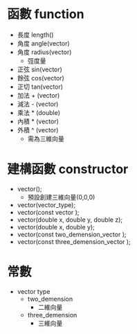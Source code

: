 # 函數 function
* 長度 length()  
* 角度 angle(vector)   
* 角度 radius(vector)
    * 弳度量 
* 正弦 sin(vector)  
* 餘弦 cos(vector)  
* 正切 tan(vector)  
* 加法 + (vector)  
* 減法 - (vector)  
* 乘法 * (double)  
* 內積 * (vector)  
* 外積 ^ (vector)
   * 需為三維向量

# 建構函數 constructor
* vector();
  * 預設創建三維向量(0,0,0)
* vector(vector_type);
* vector(const vector );
* vector(double x, double y, double z);
* vector(double x, double y);
* vector(const two_demension_vector );
* vector(const three_demension_vector );

# 常數
* vector type
  * two_demension 
    * 二維向量
  * three_demension
    * 三維向量
